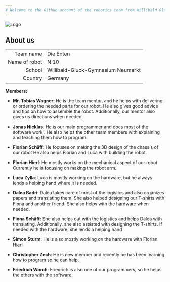 ```yaml
---
# Welcome to the Github account of the robotics team from Willibald Gluck Gymnasium Neumarkt (Germany).
--- 
```

![Logo](https://github.com/wggRobotic/.github/assets/120591442/71076e2b-45c4-4d95-84df-6dd16ad28a9a)

## About us

|  |  |
|-----:|-----------|
|Team name     | Die Enten  |
|Name of robot |   N 10    |
|School        | Willibald-Gluck-Gymnasium Neumarkt      |
|Country        | Germany      |


**Members:**

- **Mr. Tobias Wagner**: 
He is the team mentor, and he helps with delivering or ordering the needed parts for our robot. He also gives good advice and tips on how to assemble the robot. Additionally, our mentor also gives us directions when needed.

- **Jonas Nicklas**:
He is our main programmer and does most of the software work . He also helps the other team members with explaining and teaching them how to program.

- **Florian Schäff**:
He focuses on making the 3D design of the chassis of our robot He also helps Florian and Luca with building the robot.

- **Florian Hierl**:
He mostly works on the mechanical aspect of our robot Currently he is focusing on making the robot arm.

- **Luca Zylla**:
Luca is mostly working on the hardware, but he always lends a helping hand where it is needed.

- **Dalea Badri**:
Dalea takes care of most of the logistics and also organizes papers and translating them. She also helped designing our T-shirts with Fiona and another friend. She also helps with the hardware when needed.

- **Fiona Schäff**:
She also helps out with the logistics and helps Dalea with translating. Additionally, she also assisted with designing the T-shirts. If needed with the hardware, she lends a helping hand

- **Simon Sturm**:
He is also mostly working on the hardware with Florian Hierl

- **Christopher Zech**:
He is new member and recently he has been learning how to program so he can help.

- **Friedrich Worch**:
Friedrich is also one of our programmers, so he helps the others with the software.
